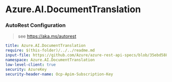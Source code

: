 # Azure.AI.DocumentTranslation

### AutoRest Configuration

> see https://aka.ms/autorest

```yaml
title: Azure.AI.DocumentTranslation
require: $(this-folder)/../../readme.md
input-file: https://github.com/Azure/azure-rest-api-specs/blob/35ebd5881bab5377e72b90e0c241fc598da95d4f/specification/cognitiveservices/data-plane/TranslatorText/preview/v1.0-preview.1/TranslatorBatch.json
namespace: Azure.AI.DocumentTranslation
low-level-client: true
security: AzureKey
security-header-name: Ocp-Apim-Subscription-Key
```
